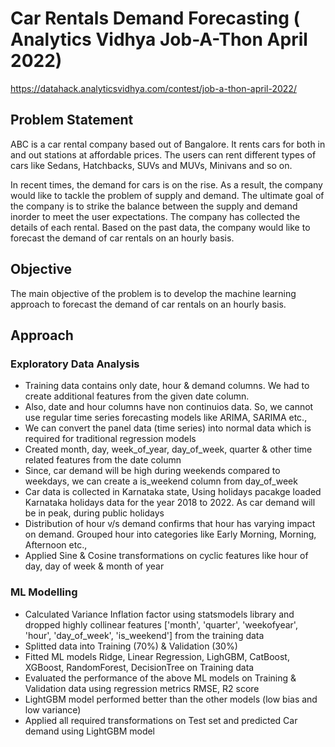 # Car Rentals Demand Forecasting ( Analytics Vidhya Job-A-Thon April 2022)
https://datahack.analyticsvidhya.com/contest/job-a-thon-april-2022/

## Problem Statement
ABC is a car rental company based out of Bangalore. It rents cars for both in and out stations at affordable prices. The users can rent different types of cars like Sedans, Hatchbacks, SUVs and MUVs, Minivans and so on.

In recent times, the demand for cars is on the rise. As a result, the company would like to tackle the problem of supply and demand. The ultimate goal of the company is to strike the balance between the supply and demand inorder to meet the user expectations. The company has collected the details of each rental. Based on the past data, the company would like to forecast the demand of car rentals on an hourly basis.

## Objective
The main objective of the problem is to develop the machine learning approach to forecast the demand of car rentals on an hourly basis.
  
## Approach
### Exploratory Data Analysis
  - Training data contains only date, hour & demand columns. We had to create additional features from the given date column.
  - Also, date and hour columns have non continuios data. So, we cannot use regular time series forecasting models like ARIMA, SARIMA etc.,
  - We can convert the panel data (time series) into normal data which is required for traditional regression models
  - Created month, day, week_of_year, day_of_week, quarter & other time related features from the date column
  - Since, car demand will be high during weekends compared to weekdays, we can create a is_weekend column from day_of_week
  - Car data is collected in Karnataka state, Using holidays pacakge loaded Karnataka holidays data for the year 2018 to 2022. As car demand will be in peak, during public holidays
  - Distribution of hour v/s demand confirms that hour has varying impact on demand. Grouped hour into categories like Early Morning, Morning, Afternoon etc.,
  - Applied Sine & Cosine transformations on cyclic features like hour of day, day of week & month of year

### ML Modelling
  - Calculated Variance Inflation factor using statsmodels library and dropped highly collinear features ['month', 'quarter', 'weekofyear', 'hour', 'day_of_week', 'is_weekend'] from the training data
  - Splitted data into Training (70%) & Validation (30%)
  - Fitted ML models Ridge, Linear Regression, LighGBM, CatBoost, XGBoost, RandomForest, DecisionTree on Training data
  - Evaluated the performance of the above ML models on Training & Validation data using regression metrics RMSE, R2 score
  - LightGBM model performed better than the other models (low bias and low variance)
  - Applied all required transformations on Test set and predicted Car demand using LightGBM model
